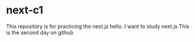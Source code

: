 # next-c1
This repository is for practicing the next.js
hello. I want to study next.js
This is the second day on github
